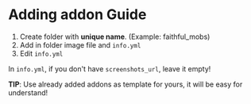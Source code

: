 # Adding addon Guide
1. Create folder with **unique name**. (Example: faithful_mobs)
2. Add in folder image file and `info.yml`
3. Edit `info.yml`

In `info.yml`, if you don't have `screenshots_url`, leave it empty!

**TIP**: Use already added addons as template for yours, it will be easy for understand!
